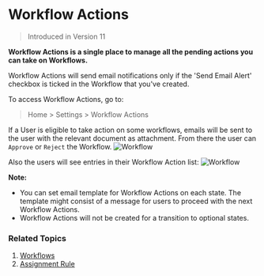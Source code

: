 <!-- add-breadcrumbs -->

# Workflow Actions

> Introduced in Version 11

**Workflow Actions is a single place to manage all the pending actions you can take on Workflows.**

Workflow Actions will send email notifications only if the 'Send Email Alert' checkbox is ticked in the Workflow that you've created.

To access Workflow Actions, go to:
> Home > Settings > Workflow Actions

If a User is eligible to take action on some workflows, emails will be sent to the user with the relevant document as attachment. From there the user can `Approve` or `Reject` the Workflow.
<img class="screenshot" alt="Workflow" src="{{docs_base_url}}/assets/img/setup/workflow-actions-email.png">

Also the users will see entries in their Workflow Action list:
<img class="screenshot" alt="Workflow" src="{{docs_base_url}}/assets/img/setup/workflow-actions-list.png">

**Note:**

- You can set email template for Workflow Actions on each state. The template might consist of a message for users to proceed with the next Workflow Actions.
- Workflow Actions will not be created for a transition to optional states.

### Related Topics
1. [Workflows](/docs/v13/user/manual/en/setting-up/workflows)
1. [Assignment Rule](/docs/v13/user/manual/en/automation/assignment-rule)
